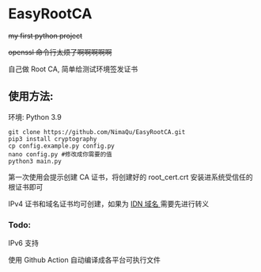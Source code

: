 # EasyRootCA

~~my first python project~~

~~openssl 命令行太烦了啊啊啊啊啊~~

自己做 Root CA, 简单给测试环境签发证书

## 使用方法:

环境: Python 3.9

```
git clone https://github.com/NimaQu/EasyRootCA.git
pip3 install cryptography
cp config.example.py config.py
nano config.py #修改成你需要的值
python3 main.py
```

第一次使用会提示创建 CA 证书，将创建好的 root_cert.crt 安装进系统受信任的根证书即可

IPv4 证书和域名证书均可创建，如果为 [IDN 域名 ](https://zh.wikipedia.org/wiki/%E5%9B%BD%E9%99%85%E5%8C%96%E5%9F%9F%E5%90%8D)需要先进行转义

### Todo:

IPv6 支持

使用 Github Action 自动编译成各平台可执行文件

